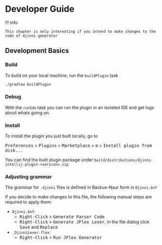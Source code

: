 # Developer Guide

!!! info

    This chapter is only interesting if you intend to make changes to the code of djinni generator

## Development Basics

### Build
To build on your local machine, run the `buildPlugin` task

```bash
./gradlew buildPlugin
```

### Debug
With the `runIde` task you can run the plugin in an isolated IDE and get logs about whats going on.

### Install
To install the plugin you just built locally, go to

<kbd>Preferences</kbd> > <kbd>Plugins</kbd> > <kbd>Marketplace</kbd> > <kbd>⚙</kbd> > <kbd>Install plugin from disk...</kbd>

You can find the built plugin package under `build/distributions/djinni-intellij-plugin-<version>.zip`

### Adjusting grammar

The grammar for `.djinni` files is defined in Backus–Naur form in `Djinni.bnf`

If you decide to make changes to this file, the following manual steps are required to apply them:
- `Djinni.bnf`: 
    - <kbd>Right-Click</kbd> > <kbd>Generate Parser Code</kbd>
    - <kbd>Right-Click</kbd> > <kbd>Generate JFlex Lexer</kbd>, in the file dialog click <kbd>Save</kbd> and <kbd>Replace</kbd>
- `_DjinniLexer.flex`:
    - <kbd>Right-Click</kbd> > <kbd>Run JFlex Generator</kbd>